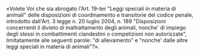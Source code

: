 «Volete Voi che sia abrogato l'Art. 19-ter "Leggi  speciali  in
materia di animali" delle disposizioni di coordinamento e transitorie
del codice penale, introdotto dall'Art. 3 legge n. 20 luglio 2004, n.
189 "Disposizioni concernenti  il  divieto  di  maltrattamento  degli
animali, nonche' di impiego degli stessi in combattimenti clandestini
o competizioni non autorizzate", limitatamente alle seguenti  parole:
"di allevamento" e "nonche' dalle altre leggi speciali in materia  di
animali"?».
